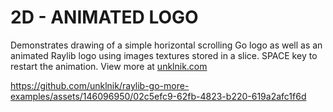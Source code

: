 
# 2D - ANIMATED LOGO
Demonstrates drawing of a simple horizontal scrolling Go logo as well as an animated Raylib logo using images textures stored in a slice. SPACE key to restart the animation. View more at [unklnik.com](https://unklnik.com/posts/2d-animated-logo/) 

https://github.com/unklnik/raylib-go-more-examples/assets/146096950/02c5efc9-62fb-4823-b220-619a2afc1f6d
